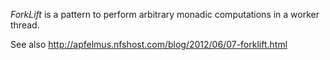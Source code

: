 *ForkLift* is a pattern to perform arbitrary monadic computations in a worker thread.

See also http://apfelmus.nfshost.com/blog/2012/06/07-forklift.html